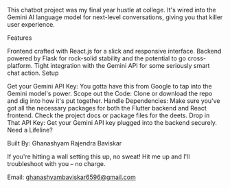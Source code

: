 
This chatbot project was my final year hustle at college. It's wired into the Gemini AI language model for next-level conversations, giving you that killer user experience.

Features

Frontend crafted with React.js for a slick and responsive interface.
Backend powered by Flask for rock-solid stability and the potential to go cross-platform.
Tight integration with the Gemini API for some seriously smart chat action.
Setup

Get your Gemini API Key: You gotta have this from Google to tap into the Gemini model's power.
Scope out the Code: Clone or download the repo and dig into how it's put together.
Handle Dependencies: Make sure you've got all the necessary packages for both the Flutter backend and React frontend. Check the project docs or package files for the deets.
Drop in That API Key: Get your Gemini API key plugged into the backend securely.
Need a Lifeline?

Built By: Ghanashyam Rajendra Baviskar

If you're hitting a wall setting this up, no sweat! Hit me up and I'll troubleshoot with you – no charge.

Email: ghanashyambaviskar6596@gmail.com


